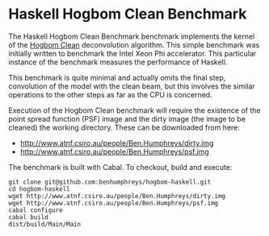 Haskell Hogbom Clean Benchmark
==============================

The Haskell Hogbom Clean Benchmark benchmark implements the kernel of the
[Hogbom Clean](http://cdsads.u-strasbg.fr/abs/1974A%26AS...15..417H)
deconvolution algorithm. This simple benchmark was initially written to
benchmark the Intel Xeon Phi accelerator. This particular instance of the
benchmark measures the performance of Haskell.

This benchmark is quite minimal and actually omits the final step, convolution
of the model with the clean beam, but this involves the similar operations to
the other steps as far as the CPU is concerned.

Execution of the Hogbom Clean benchmark will require the existence of the point
spread function (PSF) image and the dirty image (the image to be cleaned) the
working directory.  These can be downloaded from here:

* http://www.atnf.csiro.au/people/Ben.Humphreys/dirty.img
* http://www.atnf.csiro.au/people/Ben.Humphreys/psf.img

The benchmark is built with Cabal. To checkout, build and execute:

    git clone git@github.com:benhumphreys/hogbom-haskell.git
    cd hogbom-haskell
    wget http://www.atnf.csiro.au/people/Ben.Humphreys/dirty.img
    wget http://www.atnf.csiro.au/people/Ben.Humphreys/psf.img
    cabal configure
    cabal build
    dist/build/Main/Main
